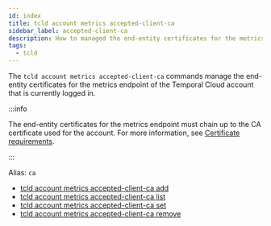 ```yaml
---
id: index
title: tcld account metrics accepted-client-ca
sidebar_label: accepted-client-ca
description: How to managed the end-entity certificates for the metrics endpoint of a Temporal Cloud account using tcld.
tags:
  - tcld
---
```


The `tcld account metrics accepted-client-ca` commands manage the end-entity certificates for the metrics endpoint of the Temporal Cloud account that is currently logged in.

:::info

The end-entity certificates for the metrics endpoint must chain up to the CA certificate used for the account. For more information, see [Certificate requirements](/cloud/how-to-manage-certificates-in-temporal-cloud#certificate-requirements).

:::

Alias: `ca`

- [tcld account metrics accepted-client-ca add](/cloud/tcld/account/metrics/accepted-client-ca/add)
- [tcld account metrics accepted-client-ca list](/cloud/tcld/account/metrics/accepted-client-ca/list)
- [tcld account metrics accepted-client-ca set](/cloud/tcld/account/metrics/accepted-client-ca/set)
- [tcld account metrics accepted-client-ca remove](/cloud/tcld/account/metrics/accepted-client-ca/remove)
